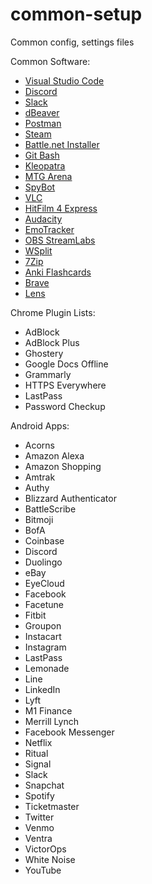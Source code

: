 # common-setup

Common config, settings files

Common Software:

-   [Visual Studio Code](https://code.visualstudio.com/)
-   [Discord](https://discordapp.com/)
-   [Slack](https://slack.com/)
-   [dBeaver](https://dbeaver.io/)
-   [Postman](https://www.getpostman.com/)
-   [Steam](https://store.steampowered.com/)
-   [Battle.net Installer](https://www.blizzard.com/en-us/?ref=battle.net)
-   [Git Bash](https://gitforwindows.org/)
-   [Kleopatra](https://www.openpgp.org/software/kleopatra/)
-   [MTG Arena](https://magic.wizards.com/en/mtgarena)
-   [SpyBot](https://www.safer-networking.org/)
-   [VLC](https://www.videolan.org/vlc/index.html)
-   [HitFilm 4 Express](https://fxhome.com/hitfilm-express)
-   [Audacity](https://www.audacityteam.org/)
-   [EmoTracker](https://emotracker.net/)
-   [OBS StreamLabs](https://streamlabs.com/)
-   [WSplit](http://www.speedrunslive.com/tools/)
-   [7Zip](https://www.7-zip.org/)
-   [Anki Flashcards](https://apps.ankiweb.net/)
-   [Brave](https://brave.com/)
-   [Lens](https://github.com/lensapp/lens)


Chrome Plugin Lists:

-   AdBlock
-   AdBlock Plus
-   Ghostery
-   Google Docs Offline
-   Grammarly
-   HTTPS Everywhere
-   LastPass
-   Password Checkup

Android Apps:

-   Acorns
-   Amazon Alexa
-   Amazon Shopping
-   Amtrak
-   Authy
-   Blizzard Authenticator
-   BattleScribe
-   Bitmoji
-   BofA
-   Coinbase
-   Discord
-   Duolingo
-   eBay
-   EyeCloud
-   Facebook
-   Facetune
-   Fitbit
-   Groupon
-   Instacart
-   Instagram
-   LastPass
-   Lemonade
-   Line
-   LinkedIn
-   Lyft
-   M1 Finance
-   Merrill Lynch
-   Facebook Messenger
-   Netflix
-   Ritual
-   Signal
-   Slack
-   Snapchat
-   Spotify
-   Ticketmaster
-   Twitter
-   Venmo
-   Ventra
-   VictorOps
-   White Noise
-   YouTube
